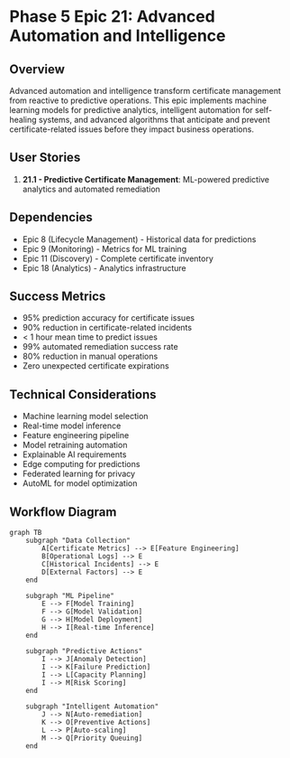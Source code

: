 # Phase 5 Epic 21: Advanced Automation and Intelligence

## Overview
Advanced automation and intelligence transform certificate management from reactive to predictive operations. This epic implements machine learning models for predictive analytics, intelligent automation for self-healing systems, and advanced algorithms that anticipate and prevent certificate-related issues before they impact business operations.

## User Stories
1. **21.1 - Predictive Certificate Management**: ML-powered predictive analytics and automated remediation

## Dependencies
- Epic 8 (Lifecycle Management) - Historical data for predictions
- Epic 9 (Monitoring) - Metrics for ML training
- Epic 11 (Discovery) - Complete certificate inventory
- Epic 18 (Analytics) - Analytics infrastructure

## Success Metrics
- 95% prediction accuracy for certificate issues
- 90% reduction in certificate-related incidents
- < 1 hour mean time to predict issues
- 99% automated remediation success rate
- 80% reduction in manual operations
- Zero unexpected certificate expirations

## Technical Considerations
- Machine learning model selection
- Real-time model inference
- Feature engineering pipeline
- Model retraining automation
- Explainable AI requirements
- Edge computing for predictions
- Federated learning for privacy
- AutoML for model optimization

## Workflow Diagram

```mermaid
graph TB
    subgraph "Data Collection"
        A[Certificate Metrics] --> E[Feature Engineering]
        B[Operational Logs] --> E
        C[Historical Incidents] --> E
        D[External Factors] --> E
    end
    
    subgraph "ML Pipeline"
        E --> F[Model Training]
        F --> G[Model Validation]
        G --> H[Model Deployment]
        H --> I[Real-time Inference]
    end
    
    subgraph "Predictive Actions"
        I --> J[Anomaly Detection]
        I --> K[Failure Prediction]
        I --> L[Capacity Planning]
        I --> M[Risk Scoring]
    end
    
    subgraph "Intelligent Automation"
        J --> N[Auto-remediation]
        K --> O[Preventive Actions]
        L --> P[Auto-scaling]
        M --> Q[Priority Queuing]
    end
```